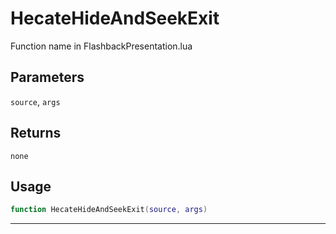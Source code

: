 # HecateHideAndSeekExit
Function name in FlashbackPresentation.lua
## Parameters
`source`, `args`
## Returns
`none`
## Usage
```lua
function HecateHideAndSeekExit(source, args)
```
---
